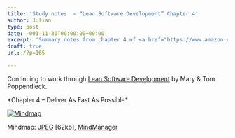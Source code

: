 ```yaml
---
title: 'Study notes  – “Lean Software Development” Chapter 4'
author: Julian
type: post
date: -001-11-30T00:00:00+00:00
excerpt: 'Summary notes from chapter 4 of <a href="https://www.amazon.co.uk/exec/obidos/ASIN/0321150783/ref%3Dase%5Ffivegocrazyinmid">Lean Software Development</a> by Mary and Tom Poppendieck'
draft: true
url: /?p=165

---
```

Continuing to work through [Lean Software Development][1] by Mary & Tom Poppendieck.

\*Chapter 4 &#8211; Deliver As Fast As Possible\*

<div class="inlineimg">
  <a target="_blank" href="https://www.julian.elve.dial.pipex.com/mindmaps/leanswdev/LeanSoftwareDevMM04.jpg"><img align="center" src="https://www.julian.elve.dial.pipex.com/mindmaps/leanswdev/LeanSoftwareDevMMthmb04.jpg" alt="Mindmap" /></a></p> 
  
  <div class="caption">
    Mindmap: <a target="_blank"  title="Open JPEG of Mindmap in a new Window" href="https://www.julian.elve.dial.pipex.com/mindmaps/leanswdev/LeanSoftwareDevMM04.jpg">JPEG</a> [62kb], <a  title="Link to MindManager file of mind map" href="https://www.julian.elve.dial.pipex.com/mindmaps/leanswdev/Lean Software Development.mmp">MindManager</a>
  </div>
</div>

 [1]: https://www.synesthesia.co.uk/library/archives/000197.php